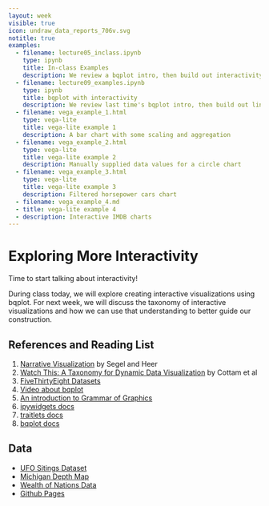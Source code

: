 ```yaml
---
layout: week
visible: true
icon: undraw_data_reports_706v.svg
notitle: true
examples:
  - filename: lecture05_inclass.ipynb
    type: ipynb
    title: In-class Examples
    description: We review a bqplot intro, then build out interactivity on it.
  - filename: lecture09_examples.ipynb
    type: ipynb
    title: bqplot with interactivity
    description: We review last time's bqplot intro, then build out linked views with the interval selector
  - filename: vega_example_1.html
    type: vega-lite
    title: vega-lite example 1
    description: A bar chart with some scaling and aggregation
  - filename: vega_example_2.html
    type: vega-lite
    title: vega-lite example 2
    description: Manually supplied data values for a circle chart
  - filename: vega_example_3.html
    type: vega-lite
    title: vega-lite example 3
    description: Filtered horsepower cars chart
  - filename: vega_example_4.md
  - title: vega-lite example 4
  - description: Interactive IMDB charts
---
```


# Exploring More Interactivity

Time to start talking about interactivity!

During class today, we will explore creating interactive visualizations using
bqplot.  For next week, we will discuss the taxonomy of interactive
visualizations and how we can use that understanding to better guide our
construction.

## References and Reading List

 1. [Narrative Visualization](http://doi.org/10.1109/TVCG.2010.179) by Segel and
   Heer
 2. [Watch This: A Taxonomy for Dynamic Data Visualization](http://doi.org/10.1109/VAST.2012.6400552) by Cottam et al
 3. [FiveThirtyEight Datasets](https://github.com/fivethirtyeight/data)
 4. [Video about bqplot](https://www.youtube.com/watch?v=rraXF0EjRC8)
 5. [An introduction to Grammar of Graphics](https://towardsdatascience.com/a-comprehensive-guide-to-the-grammar-of-graphics-for-effective-visualization-of-multi-dimensional-1f92b4ed4149)
 6. [ipywidgets docs](https://ipywidgets.readthedocs.io/en/latest/)
 7. [traitlets docs](https://traitlets.readthedocs.io/en/stable/)
 8. [bqplot docs](https://bqplot.readthedocs.io/en/latest/)

## Data

 * [UFO Sitings Dataset](https://uiuc-ischool-dataviz.github.io/spring2019online/week04/data/ufo-scrubbed-geocoded-time-standardized-00.csv)
 * [Michigan Depth Map](https://uiuc-ischool-dataviz.github.io/spring2019online/week05/data/michigan_lld.flt)
 * [Wealth of Nations Data](https://uiuc-ischool-dataviz.github.io/spring2019online/week06/data_and_libs/nations.html)
 * [Github Pages](https://pages.github.com/)

